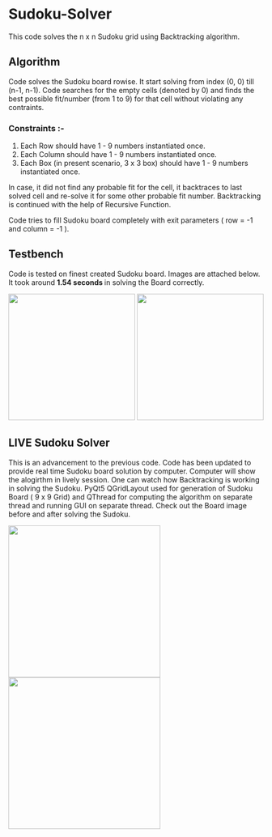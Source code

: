 # Sudoku-Solver
This code solves the n x n Sudoku grid using Backtracking algorithm.


## Algorithm
Code solves the Sudoku board rowise. It start solving from index (0, 0) till (n-1, n-1). Code searches for the empty cells (denoted by 0) and finds the best possible fit/number (from 1 to 9) for that cell without violating any contraints.

### Constraints :-
1. Each Row should have 1 - 9 numbers instantiated once.
2. Each Column should have 1 - 9 numbers instantiated once.
3. Each Box (in present scenario, 3 x 3 box) should have 1 - 9 numbers instantiated once.

In case, it did not find any probable fit for the cell, it backtraces to last solved cell and re-solve it for some other probable fit number. Backtracking is continued with the help of Recursive Function. 

Code tries to fill Sudoku board completely with exit parameters ( row = -1 and column = -1 ).

## Testbench

Code is tested on finest created Sudoku board. Images are attached below. It took around <b> 1.54 seconds </b> in solving the Board correctly. 

<img src="https://github.com/MCodez/Sudoku-Solver/blob/master/sudoku_test.png" width="250" height="250" />     <img src="https://github.com/MCodez/Sudoku-Solver/blob/master/sudoku_solution.png" width="250" height="250" />

## LIVE Sudoku Solver 

This is an advancement to the previous code. Code has been updated to provide real time Sudoku board solution by computer. Computer will show the alogirthm in lively session. One can watch how Backtracking is working in solving the Sudoku. PyQt5 QGridLayout used for generation of Sudoku Board ( 9 x 9 Grid) and QThread for computing the algorithm on separate thread and running GUI on separate thread. Check out the Board image before and after solving the Sudoku.

<img src="https://github.com/MCodez/Sudoku-Solver/blob/master/sudoku_gui_test.jpeg" width="300" height="300" />     <img src="https://github.com/MCodez/Sudoku-Solver/blob/master/sudoku_gui_solution.jpeg" width="300" height="300" />
